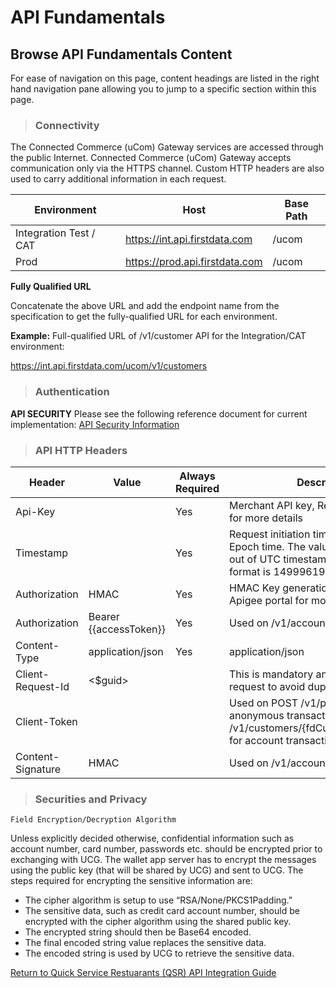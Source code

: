 # API Fundamentals

## Browse API Fundamentals Content
For ease of navigation on this page, content headings are listed in the right hand navigation pane allowing you to jump to a specific section within this page.

>### Connectivity

The Connected Commerce (uCom) Gateway services are accessed through the public Internet. Connected Commerce (uCom) Gateway accepts communication only via the HTTPS channel. Custom HTTP headers are also used to carry additional information in each request.

| Environment | Host | Base Path |
| --- | --- | --- |
| Integration Test / CAT | https://int.api.firstdata.com | /ucom |
| Prod | https://prod.api.firstdata.com | /ucom |

**Fully Qualified URL**

Concatenate the above URL and add the endpoint name from the specification to get the fully-qualified URL for each environment.

**Example:** Full-qualified URL of /v1/customer API for the Integration/CAT environment:

https://int.api.firstdata.com/ucom/v1/customers

>### Authentication

**API SECURITY**
Please see the following reference document for current implementation:
<a href="../docs/?path=docs/documentation/APISecurity.md">API Security Information</a>
<!--[API Security File GL Link](APISecurity.md)-->
<!-- <a href="docs/documentation/APISecurity.md">API Security Guides</a> -->
<!--[https://firstdatanp-ucomgateway.apigee.io/get-started/api-security](https://firstdatanp-ucomgateway.apigee.io/get-started/api-security)-->

  >### API HTTP Headers
   
 
 | Header            | Value                  | Always Required | Description                                                                                                                             |
|-------------------|------------------------|-----------------|-----------------------------------------------------------------------------------------------------------------------------------------|
| Api-Key           | <apiKey>               | Yes             | Merchant API key, Refer Apigee portal for more details                                                                                  |
| Timestamp         | <timestamp>            | Yes             | Request initiation timestamp, expecting Epoch time. The value must generate out of UTC timestamp. Sample value format is 1499961987232
| Authorization     | HMAC <signature>       | Yes             | HMAC Key generation, please refer Apigee portal for more details                                                                        |
| Authorization     | Bearer {{accessToken}} | Yes             | Used on /v1/account-tokens                                                                                                              |
| Content-Type      | application/json       | Yes             | application/json                                                                                                                        |
| Client-Request-Id | <$guid>                |                 | This is mandatory and unique for post request to avoid duplicate entry                                                                  |
| Client-Token      | <accessToken>          |                 | Used on POST /v1/payments/sales for anonymous transactions and /v1/customers/{fdCustomerId}/accounts for account transactions           |
| Content-Signature | HMAC <signature>       |                 | Used on /v1/account-tokens                                                                                                              |
   

   >### Securities and Privacy
    Field Encryption/Decryption Algorithm

Unless explicitly decided otherwise, confidential information such as account number, card number, passwords etc. should be encrypted prior to exchanging with UCG. The wallet app server has to encrypt the messages using the public key (that will be shared by UCG) and sent to UCG. The steps required for encrypting the sensitive information are:

 - The cipher algorithm is setup to use “RSA/None/PKCS1Padding.” 
 - The sensitive data, such as credit card account number, should be
   encrypted with the cipher algorithm using the shared public key.
 - The encrypted string should then be Base64 encoded.
 - The final encoded string value  replaces the sensitive data.
 - The encoded string is used by UCG to retrieve the sensitive data.

 [Return to Quick Service Restuarants (QSR) API Integration Guide](../docs/?path=/docs/documentation/IG_QSR.md)